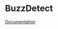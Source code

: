 # BuzzDetect
[Documentation]([url](https://docs.google.com/document/d/1AVB_RZyhawPS3epDZ4H7of9OIzn9hlI2sJkCpDXdGOk/edit)https://docs.google.com/document/d/1AVB_RZyhawPS3epDZ4H7of9OIzn9hlI2sJkCpDXdGOk/edit)
